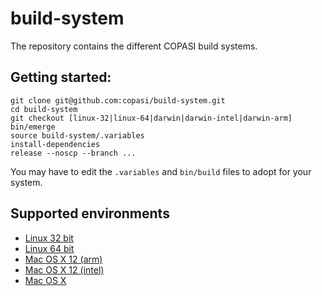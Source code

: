 # build-system
The repository contains the different COPASI build systems.

## Getting started:
```
git clone git@github.com:copasi/build-system.git
cd build-system
git checkout [linux-32|linux-64|darwin|darwin-intel|darwin-arm]
bin/emerge
source build-system/.variables
install-dependencies
release --noscp --branch ...
```
You may have to edit the `.variables` and `bin/build` files to adopt for your system.

## Supported environments
* [Linux 32 bit](https://github.com/copasi/build-system/tree/linux-32) 
* [Linux 64 bit](https://github.com/copasi/build-system/tree/linux-64) 
* [Mac OS X 12 (arm)](https://github.com/copasi/build-system/tree/darwin-arm)
* [Mac OS X 12 (intel)](https://github.com/copasi/build-system/tree/darwin-intel)
* [Mac OS X](https://github.com/copasi/build-system/tree/darwin)
